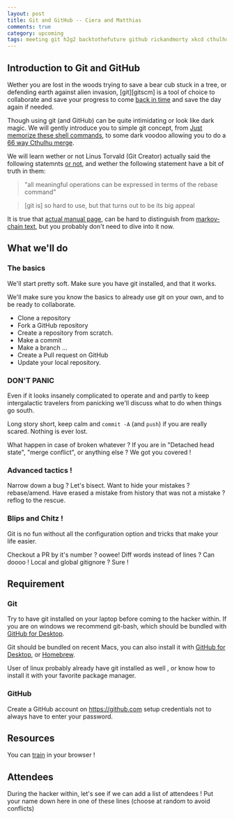 ```yaml
---
layout: post
title: Git and GitHub -- Ciera and Matthias
comments: true
category: upcoming
tags: meeting git h2g2 backtothefuture github rickandmorty xkcd cthulhu
---
```



## Introduction to Git and GitHub

Wether you are lost in the woods trying to save a bear cub stuck in a tree, or
defending earth against alien invasion, [git][gitscm] is a tool of
choice to collaborate and save your progress to come [back in time][backtothefuture] and save the
day again if needed. 

Though using git (and GitHub) can be quite intimidating or look like dark magic.
We will gently introduce you to simple git concept, from [Just memorize these shell commands][xkcd],
to some dark voodoo allowing you to do a [66 way Cthulhu merge][octopus].

We will learn wether or not Linus Torvald (Git Creator) actually said the
following statemnts [or not][satirical], and wether the following statement have
a bit of truth in them:

> "all meaningful operations can be expressed in terms of the rebase command"

> [git is] so hard to use, but that turns out to be its big appeal

It is true that [actual manual page][man], can be hard to distinguish from [markov-chain text][fake-man], but you probably don't need to dive into it now.

## What we'll do

### The basics

We'll start pretty soft. Make sure you have git installed, and that it works.

We'll make sure you know the basics to already use git on your own, and to be ready to collaborate.

- Clone a repository
- Fork a GitHub repository
- Create a repository from scratch.
- Make a commit
- Make a branch
... 
- Create a Pull request on GitHub
- Update your local repository.

### DON'T PANIC

Even if it looks insanely complicated to operate and and partly to keep intergalactic travelers from panicking we'll discuss what to do when things go south.

Long story short, keep calm and ``commit -A`` (and `push`) if you are really scared. Nothing is ever lost.

What happen in case of broken whatever ? If you are in "Detached head state", "merge conflict", or anything else ? We got you covered !

### Advanced tactics !

Narrow down a bug ? Let's bisect. Want to hide your mistakes ? rebase/amend.
Have erased a mistake from history that was not a mistake ? reflog to the
rescue.

### Blips and Chitz !

Git is no fun without all the configuration option and tricks that make your life easier.

Checkout a PR by it's number ? oowee! 
Diff words instead of lines ? Can doooo !
Local and global gitignore ? Sure !

## Requirement

### Git

Try to have git installed on your laptop before coming to the hacker within.
If you are on windows we recommend git-bash, which should be bundled with [GitHub for Desktop][githubfordesktop].

Git should be bundled on recent Macs, you can also install it with [GitHub for Desktop][githubfordesktop], or [Homebrew](https://brew.sh).

User of linux probably already have git installed as well , or know how to install it with your favorite package manager.

### GitHub

Create a GitHub account on https://github.com setup credentials not to always have to enter your password.

## Resources

You can [train][trygithub] in your browser !

## Attendees

During the hacker within, let's see if we can add a list of attendees ! Put your
name down here in one of these lines (choose at random to avoid conflicts)























[octopus]: http://marc.info/?l=linux-kernel&m=139033182525831
[git-scm]: https://git-scm.com/
[trygithub]: try.github.com
[fake-man]: https://git-man-page-generator.lokaltog.net/
[satirical]: http://typicalprogrammer.com/linus-torvalds-goes-off-on-linux-and-git/
[xkcd]: https://xkcd.com/1597/
[backtothefuture]: http://www.mattluedke.com/back-git-history/
[man]: https://git-scm.com/docs/git-commit
[githubfordesktop]: https://desktop.github.com/
